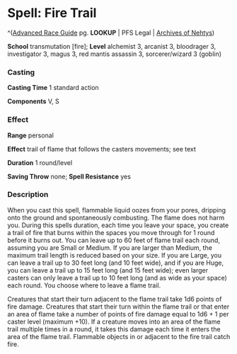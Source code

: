 # Spell: Fire Trail

^([Advanced Race Guide][ss-fire-trail] pg. **LOOKUP** | PFS Legal | [Archives of Nehtys][sn-fire-trail])

**School** transmutation [fire]; **Level** alchemist 3, arcanist 3, bloodrager 3, investigator 3, magus 3, red mantis assassin 3, sorcerer/wizard 3 (goblin)

### Casting

**Casting Time** 1 standard action  

**Components** V, S

### Effect

**Range** personal  

**Effect** trail of flame that follows the casters movements; see text  

**Duration** 1 round/level  

**Saving Throw** none; **Spell Resistance** yes

### Description

When you cast this spell, flammable liquid oozes from your pores, dripping onto the ground and spontaneously combusting. The flame does not harm you. During this spells duration, each time you leave your space, you create a trail of fire that burns within the spaces you move through for 1 round before it burns out. You can leave up to 60 feet of flame trail each round, assuming you are Small or Medium. If you are larger than Medium, the maximum trail length is reduced based on your size. If you are Large, you can leave a trail up to 30 feet long (and 10 feet wide), and if you are Huge, you can leave a trail up to 15 feet long (and 15 feet wide); even larger casters can only leave a trail up to 10 feet long (and as wide as your space) each round. You choose where to leave a flame trail.  

Creatures that start their turn adjacent to the flame trail take 1d6 points of fire damage. Creatures that start their turn within the flame trail or that enter an area of flame take a number of points of fire damage equal to 1d6 + 1 per caster level (maximum +10). If a creature moves into an area of the flame trail multiple times in a round, it takes this damage each time it enters the area of the flame trail. Flammable objects in or adjacent to the fire trail catch fire.

[ss-fire-trail]: http://paizo.com/products/btpy8rv2
[sn-fire-trail]: http://www.archivesofnethys.com/SpellDisplay.aspx?ItemName=Fire%20Trail